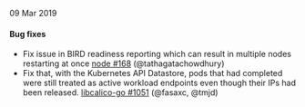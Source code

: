 09 Mar 2019

#### Bug fixes

 - Fix issue in BIRD readiness reporting which can result in multiple nodes restarting at once [node #168](https://github.com/projectcalico/node/pull/168) (@tathagatachowdhury)
 - Fix that, with the Kubernetes API Datastore, pods that had completed were still treated as active workload endpoints even though their IPs had been released. [libcalico-go #1051](https://github.com/projectcalico/libcalico-go/pull/1051) (@fasaxc, @tmjd)

